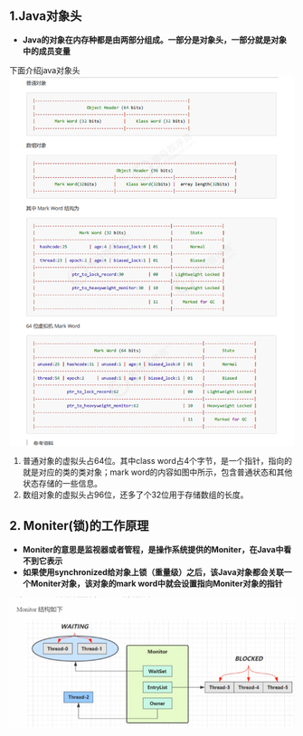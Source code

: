 ## 1.Java对象头
* **Java的对象在内存种都是由两部分组成。一部分是对象头，一部分就是对象中的成员变量**

下面介绍java对象头  
![](assets/04Moniter/file-20250805201850955.png)

1. 普通对象的虚拟头占64位。其中class word占4个字节，是一个指针，指向的就是对应的类的类对象；mark word的内容如图中所示，包含普通状态和其他状态存储的一些信息。
2. 数组对象的虚拟头占96位，还多了个32位用于存储数组的长度。

## 2. Moniter(锁)的工作原理
* **Moniter的意思是监视器或者管程，是操作系统提供的Moniter，在Java中看不到它表示**
* **如果使用synchronized给对象上锁（重量级）之后，该Java对象都会关联一个Moniter对象，该对象的mark word中就会设置指向Moniter对象的指针**

![](assets/04Moniter/file-20250805202517530.png)